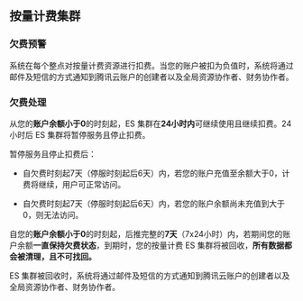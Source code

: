 ## 按量计费集群

### 欠费预警

系统在每个整点对按量计费资源进行扣费。当您的账户被扣为负值时，系统将通过邮件及短信的方式通知到腾讯云账户的创建者以及全局资源协作者、财务协作者。

### 欠费处理

从您的**账户余额小于0**的时刻起，ES 集群在**24小时内**可继续使用且继续扣费。24小时后 ES 集群将暂停服务且停止扣费。

暂停服务且停止扣费后：

- 自欠费时刻起7天（停服时刻起后6天）内，若您的账户充值至余额大于0，计费将继续，用户可正常访问。

- 自欠费时刻起7天（停服时刻起后6天）内，若您的账户余额尚未充值到大于0，则无法访问。

自您的**账户余额小于0**的时刻起，后推完整的**7天**（7x24小时）内，若期间您的账户余额**一直保持欠费状态**，到期时，您的按量计费 ES 集群将被回收，**所有数据都会被清理，且不可找回。**

ES 集群被回收时，系统将通过邮件及短信的方式通知到腾讯云账户的创建者以及全局资源协作者、财务协作者。
